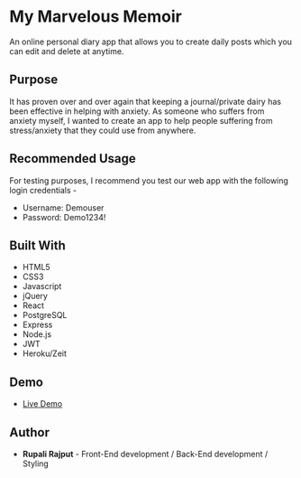 # My Marvelous Memoir

An online personal diary app that allows you to create daily posts which you can edit and delete at anytime.

## Purpose

It has proven over and over again that keeping a journal/private dairy has been effective in helping with anxiety. As someone who suffers from anxiety myself, I wanted to create an app to help people suffering from stress/anxiety that they could use from anywhere.

## Recommended Usage

For testing purposes, I recommend you test our web app with the following login credentials -

- Username: Demouser
- Password: Demo1234!

## Built With

- HTML5
- CSS3
- Javascript
- jQuery
- React
- PostgreSQL
- Express
- Node.js
- JWT
- Heroku/Zeit

## Demo

- [Live Demo](https://mymarvelousmemoir.now.sh/)

## Author

- **Rupali Rajput** - Front-End development / Back-End development / Styling

